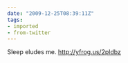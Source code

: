 ```yaml
---
date: "2009-12-25T08:39:11Z"
tags:
- imported
- from-twitter
---
```

Sleep eludes me. http://yfrog.us/2pldbz
